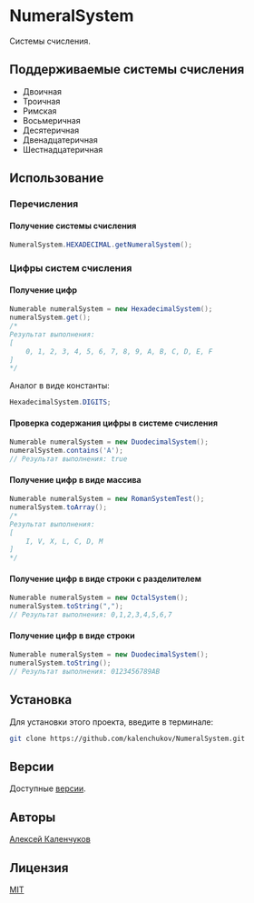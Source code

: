 # NumeralSystem

Системы счисления.

## Поддерживаемые системы счисления

* Двоичная
* Троичная
* Римская
* Восьмеричная
* Десятеричная
* Двенадцатеричная
* Шестнадцатеричная

## Использование

### Перечисления

#### Получение системы счисления

```java
NumeralSystem.HEXADECIMAL.getNumeralSystem();
```

### Цифры систем счисления 

#### Получение цифр

```java
Numerable numeralSystem = new HexadecimalSystem();
numeralSystem.get();
/*
Результат выполнения:
[
    0, 1, 2, 3, 4, 5, 6, 7, 8, 9, A, B, C, D, E, F
]
*/
```

Аналог в виде константы:

```java
HexadecimalSystem.DIGITS;
```

#### Проверка содержания цифры в системе счисления

```java
Numerable numeralSystem = new DuodecimalSystem();
numeralSystem.contains('A');
// Результат выполнения: true
```

#### Получение цифр в виде массива

```java
Numerable numeralSystem = new RomanSystemTest();
numeralSystem.toArray();
/*
Результат выполнения:
[
    I, V, X, L, C, D, M
]
*/
```

#### Получение цифр в виде строки с разделителем

```java
Numerable numeralSystem = new OctalSystem();
numeralSystem.toString(",");
// Результат выполнения: 0,1,2,3,4,5,6,7
```

#### Получение цифр в виде строки

```java
Numerable numeralSystem = new DuodecimalSystem();
numeralSystem.toString();
// Результат выполнения: 0123456789AB
```

## Установка

Для установки этого проекта, введите в терминале:

```bash
git clone https://github.com/kalenchukov/NumeralSystem.git
```

## Версии

Доступные [версии](https://github.com/kalenchukov/NumeralSystem/releases).

## Авторы

[Алексей Каленчуков](https://github.com/kalenchukov)

## Лицензия

[MIT](https://opensource.org/licenses/MIT)
